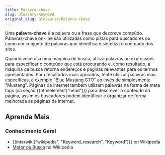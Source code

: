 ```yaml
---
title: Palavra-chave
slug: Glossary/Keyword
original_slug: Glossario/Palavra-chave
---
```

Uma **palavra-chave** é a palavra ou a frase que descreve conteúdo. Palavras-chave on-line são utilizadas como pistas para buscadores ou como um conjunto de palavras que identifica e sintetiza o conteúdo dos sites.

Quando você usa uma máquina de busca, utiliza palavras ou expressões para especificar o conteúdo que está procurando e, como resultado, a máquina de busca retorna endereços e páginas relevantes para os termos apresentados. Para resultados mais apurados, tente utilizar palavras mais específicas, a exemplo "Blue Mustang GTO" ao invés de simplesmente "Mustang". Páginas de internet também utilizam palavras na forma de meta tags (na seção {{htmlelement("head")}} para descrever o conteúdo da página, assim os buscadores podem identificar e organizar de forma melhorada as páginas da internet.

## Aprenda Mais

### Conhecimento Geral

- {{interwiki("wikipedia", "Keyword_research", "Keyword")}} on Wikipedia
- [Motor de Busca](https://pt.wikipedia.org/wiki/Motor_de_busca) no Wikipedia
